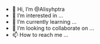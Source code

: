 - 👋 Hi, I’m @Alisyhptra
- 👀 I’m interested in ...
- 🌱 I’m currently learning ...
- 💞️ I’m looking to collaborate on ...
- 📫 How to reach me ...

<!---
Alisyhptra/Alisyhptra is a ✨ special ✨ repository because its `README.md` (this file) appears on your GitHub profile.
You can click the Preview link to take a look at your changes.
--->
